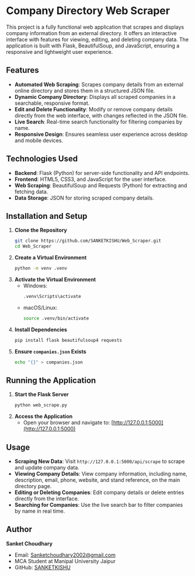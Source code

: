 # Company Directory Web Scraper

This project is a fully functional web application that scrapes and displays company information from an external directory. It offers an interactive interface with features for viewing, editing, and deleting company data. The application is built with Flask, BeautifulSoup, and JavaScript, ensuring a responsive and lightweight user experience.

## Features
- **Automated Web Scraping**: Scrapes company details from an external online directory and stores them in a structured JSON file.
- **Dynamic Company Directory**: Displays all scraped companies in a searchable, responsive format.
- **Edit and Delete Functionality**: Modify or remove company details directly from the web interface, with changes reflected in the JSON file.
- **Live Search**: Real-time search functionality for filtering companies by name.
- **Responsive Design**: Ensures seamless user experience across desktop and mobile devices.

## Technologies Used
- **Backend**: Flask (Python) for server-side functionality and API endpoints.
- **Frontend**: HTML5, CSS3, and JavaScript for the user interface.
- **Web Scraping**: BeautifulSoup and Requests (Python) for extracting and fetching data.
- **Data Storage**: JSON for storing scraped company details.

## Installation and Setup
1. **Clone the Repository**
    ```bash
    git clone https://github.com/SANKETKISHU/Web_Scraper.git
    cd Web_Scraper
    ```
2. **Create a Virtual Environment**
    ```bash
    python -m venv .venv
    ```
3. **Activate the Virtual Environment**
   - Windows:
     ```bash
     .venv\Scripts\activate
     ```
   - macOS/Linux:
     ```bash
     source .venv/bin/activate
     ```
4. **Install Dependencies**
    ```bash
    pip install flask beautifulsoup4 requests
    ```
5. **Ensure `companies.json` Exists**
    ```bash
    echo "{}" > companies.json
    ```

## Running the Application
1. **Start the Flask Server**
    ```bash
    python web_scrape.py
    ```
2. **Access the Application**
   - Open your browser and navigate to: [http://127.0.0.1:5000](http://127.0.0.1:5000)

## Usage
- **Scraping New Data**: Visit `http://127.0.0.1:5000/api/scrape` to scrape and update company data.
- **Viewing Company Details**: View company information, including name, description, email, phone, website, and stand reference, on the main directory page.
- **Editing or Deleting Companies**: Edit company details or delete entries directly from the interface.
- **Searching for Companies**: Use the live search bar to filter companies by name in real time.

## Author
**Sanket Choudhary**  
- Email: [Sanketchoudhary2002@gmail.com](mailto:Sanketchoudhary2002@gmail.com)  
- MCA Student at Manipal University Jaipur  
- GitHub: [SANKETKISHU](https://github.com/SANKETKISHU)
